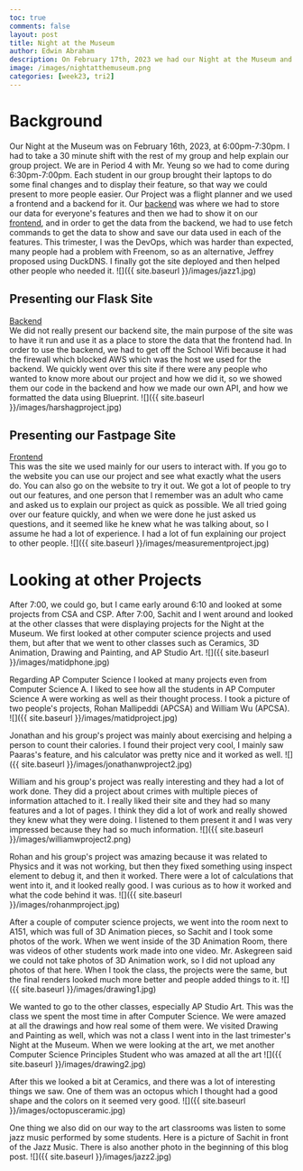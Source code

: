 ```yaml
---
toc: true
comments: false
layout: post
title: Night at the Museum
author: Edwin Abraham
description: On February 17th, 2023 we had our Night at the Museum and this is the blog post about how it went and what I saw
image: /images/nightatthemuseum.png
categories: [week23, tri2]
---
```


# Background
Our Night at the Museum was on February 16th, 2023, at 6:00pm-7:30pm. I had to take a 30 minute shift with the rest of my group and help explain our group project. We are in Period 4 with Mr. Yeung so we had to come during 6:30pm-7:00pm. Each student in our group brought their laptops to do some final changes and to display their feature, so that way we could present to more people easier. Our Project was a flight planner and we used a frontend and a backend for it. Our [backend](https://farmersflask.duckdns.org) was where we had to store our data for everyone's features and then we had to show it on our [frontend](raunak2007.github.io/RECS-repo), and in order to get the data from the backend, we had to use fetch commands to get the data to show and save our data used in each of the features. This trimester, I was the DevOps, which was harder than expected, many people had a problem with Freenom, so as an alternative, Jeffrey proposed using DuckDNS. I finally got the site deployed and then helped other people who needed it.
![]({{ site.baseurl }}/images/jazz1.jpg)

## Presenting our Flask Site
[Backend](https://farmersflask.duckdns.org)
<br>
We did not really present our backend site, the main purpose of the site was to have it run and use it as a place to store the data that the frontend had. In order to use the backend, we had to get off the School Wifi because it had the firewall which blocked AWS which was the host we used for the backend. We quickly went over this site if there were any people who wanted to know more about our project and how we did it, so we showed them our code in the backend and how we made our own API, and how we formatted the data using Blueprint.
![]({{ site.baseurl }}/images/harshagproject.jpg)

## Presenting our Fastpage Site
[Frontend](raunak2007.github.io/RECS-repo/maps)
<br>
This was the site we used mainly for our users to interact with. If you go to the website you can use our project and see what exactly what the users do. You can also go on the website to try it out. We got a lot of people to try out our features, and one person that I remember was an adult who came and asked us to explain our project as quick as possible. We all tried going over our feature quickly, and when we were done he just asked us questions, and it seemed like he knew what he was talking about, so I assume he had a lot of experience. I had a lot of fun explaining our project to other people.
![]({{ site.baseurl }}/images/measurementproject.jpg)

# Looking at other Projects
After 7:00, we could go, but I came early around 6:10 and looked at some projects from CSA and CSP. After 7:00, Sachit and I went around and looked at the other classes that were displaying projects for the Night at the Museum. We first looked at other computer science projects and used them, but after that we went to other classes such as Ceramics, 3D Animation, Drawing and Painting, and AP Studio Art.
![]({{ site.baseurl }}/images/matidphone.jpg)

Regarding AP Computer Science I looked at many projects even from Computer Science A. I liked to see how all the students in AP Computer Science A were working as well as their thought process. I took a picture of two people's projects, Rohan Mallipeddi (APCSA) and William Wu (APCSA).
![]({{ site.baseurl }}/images/matidproject.jpg)

Jonathan and his group's project was mainly about exercising and helping a person to count their calories. I found their project very cool, I mainly saw Paaras's feature, and his calculator was pretty nice and it worked as well.
![]({{ site.baseurl }}/images/jonathanwproject2.jpg)

William and his group's project was really interesting and they had a lot of work done. They did a project about crimes with multiple pieces of information attached to it. I really liked their site and they had so many features and a lot of pages. I think they did a lot of work and really showed they knew what they were doing. I listened to them present it and I was very impressed because they had so much information.
![]({{ site.baseurl }}/images/williamwproject2.png)

Rohan and his group's project was amazing because it was related to Physics and it was not working, but then they fixed something using inspect element to debug it, and then it worked. There were a lot of calculations that went into it, and it looked really good. I was curious as to how it worked and what the code behind it was.
![]({{ site.baseurl }}/images/rohanmproject.jpg)

After a couple of computer science projects, we went into the room next to A151, which was full of 3D Animation pieces, so Sachit and I took some photos of the work. When we went inside of the 3D Animation Room, there was videos of other students work made into one video. Mr. Askegreen said we could not take photos of 3D Animation work, so I did not upload any photos of that here. When I took the class, the projects were the same, but the final renders looked much more better and people added things to it.
![]({{ site.baseurl }}/images/drawing1.jpg)

We wanted to go to the other classes, especially AP Studio Art. This was the class we spent the most time in after Computer Science. We were amazed at all the drawings and how real some of them were. We visited Drawing and Painting as well, which was not a class I went into in the last trimester's Night at the Museum. When we were looking at the art, we met another Computer Science Principles Student who was amazed at all the art
![]({{ site.baseurl }}/images/drawing2.jpg)

 After this we looked a bit at Ceramics, and there was a lot of interesting things we saw. One of them was an octopus which I thought had a good shape and the colors on it seemed very good.
 ![]({{ site.baseurl }}/images/octopusceramic.jpg)

 One thing we also did on our way to the art classrooms was listen to some jazz music performed by some students. Here is a picture of Sachit in front of the Jazz Music. There is also another photo in the beginning of this blog post.
 ![]({{ site.baseurl }}/images/jazz2.jpg)